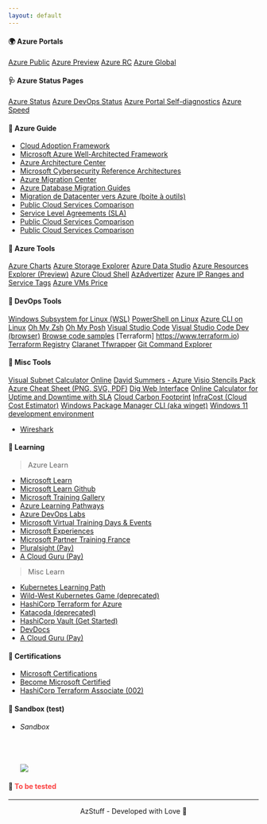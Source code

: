 ```yaml
---
layout: default
---
```


#### 🌍 Azure Portals

[Azure Public](https://portal.azure.com)
[Azure Preview](https://preview.portal.azure.com)
[Azure RC](https://rc.portal.azure.com)
[Azure Global](https://msportals.io)

#### 🩺 Azure Status Pages

[Azure Status](https://status.azure.com/en-us/status)
[Azure DevOps Status](https://status.dev.azure.com)
[Azure Portal Self-diagnostics](https://portal.azure.com/SelfHelp)
[Azure Speed](https://www.azurespeed.com)


#### 📒 Azure Guide

- [Cloud Adoption Framework](https://learn.microsoft.com/en-us/azure/cloud-adoption-framework)
- [Microsoft Azure Well-Architected Framework](https://learn.microsoft.com/en-us/azure/architecture/framework)
- [Azure Architecture Center](https://learn.microsoft.com/en-us/azure/architecture)
- [Microsoft Cybersecurity Reference Architectures](https://learn.microsoft.com/fr-fr/security/cybersecurity-reference-architecture/mcra)
- [Azure Migration Center](https://azure.microsoft.com/en-us/migration/migration-journey)
- [Azure Database Migration Guides](https://learn.microsoft.com/en-us/data-migration)
- [Migration de Datacenter vers Azure (boite à outils)](https://www.linkedin.com/pulse/migration-de-datacenter-vers-azure-la-boite-%C3%A0-outils-quastana)
- [Public Cloud Services Comparison](https://comparecloud.in)
- [Service Level Agreements (SLA)](https://www.microsoft.com/licensing/docs/view/Service-Level-Agreements-SLA-for-Online-Services?lang=1)
- [Public Cloud Services Comparison](https://comparecloud.in)
- [Public Cloud Services Comparison](https://comparecloud.in)

#### 🧰 Azure Tools

[Azure Charts](https://azurecharts.com)
[Azure Storage Explorer](https://azure.microsoft.com/en-us/features/storage-explorer)
[Azure Data Studio](https://azure.microsoft.com/en-us/services/developer-tools/data-studio)
[Azure Resources Explorer (Preview)](https://resources.azure.com)
[Azure Cloud Shell](https://shell.azure.com)
[AzAdvertizer](https://www.azadvertizer.net)
[Azure IP Ranges and Service Tags](https://www.microsoft.com/en-us/download/details.aspx?id=56519)
[Azure VMs Price](https://azureprice.net)

#### 🧰 DevOps Tools

[Windows Subsystem for Linux (WSL)](https://docs.microsoft.com/en-us/windows/wsl/install)
[PowerShell on Linux](https://docs.microsoft.com/en-us/powershell/scripting/install/installing-powershell-on-linux?view=powershell-7.2)
[Azure CLI on Linux](https://docs.microsoft.com/en-us/cli/azure/install-azure-cli-linux?pivots=apt)
[Oh My Zsh](https://ohmyz.sh)
[Oh My Posh](https://www.ohmyposh.dev)
[Visual Studio Code](https://code.visualstudio.com)
[Visual Studio Code Dev (browser)](https://vscode.dev)
[Browse code samples](https://learn.microsoft.com/en-us/samples/browse)
[Terraform] https://www.terraform.io)
[Terraform Registry](https://registry.terraform.io)
[Claranet Tfwrapper](https://github.com/claranet/terraform-wrapper)
[Git Command Explorer](https://gitexplorer.com)

#### 🧰 Misc Tools
[Visual Subnet Calculator Online](https://www.davidc.net/sites/default/subnets/subnets.html)
[David Summers - Azure Visio Stencils Pack](https://github.com/David-Summers/Azure-Design)
[Azure Cheat Sheet (PNG, SVG, PDF)](https://github.com/milanm/azure-cheat-sheet)
[Dig Web Interface](https://digwebinterface.com)
[Online Calculator for Uptime and Downtime with SLA](https://uptime.is)
[Cloud Carbon Footprint](https://www.cloudcarbonfootprint.org)
[InfraCost (Cloud Cost Estimator)](https://www.infracost.io)
[Windows Package Manager CLI (aka winget)](https://github.com/microsoft/winget-cli)
[Windows 11 development environment](https://developer.microsoft.com/en-us/windows/downloads/virtual-machines)
- [Wireshark](https://www.wireshark.org)

#### 🦾 Learning

> Azure Learn

- [Microsoft Learn](https://learn.microsoft.com/en-us/training)
- [Microsoft Learn Github](https://github.com/MicrosoftLearning)
- [Microsoft Training Gallery](https://partner.microsoft.com/en-us/training)
- [Azure Learning Pathways](https://learning-pathways.co.uk)
- [Azure DevOps Labs](https://azuredevopslabs.com)
- [Microsoft Virtual Training Days & Events](https://events.microsoft.com/en-us)
- [Microsoft Experiences](https://experiences.microsoft.fr/calendrier-formations)
- [Microsoft Partner Training France](https://msit.powerbi.com/view?r=eyJrIjoiMjY1Njk3YjAtN2E5MC00NDIzLTg5MmEtYzAzYzBlMDYxZWY3IiwidCI6IjcyZjk4OGJmLTg2ZjEtNDFhZi05MWFiLTJkN2NkMDExZGI0NyIsImMiOjV9&pageName=ReportSection)
- [Pluralsight (Pay)](https://www.pluralsight.com)
- [A Cloud Guru (Pay)](https://acloudguru.com)

> Misc Learn

- [Kubernetes Learning Path](https://azure.microsoft.com/mediahandler/files/resourcefiles/kubernetes-learning-path/Kubernetes%20Learning%20Path_Version%202.0.pdf)
- [Wild-West Kubernetes Game (deprecated)](https://github.com/gshipley/wild-west-kubernetes)
- [HashiCorp Terraform for Azure](https://developer.hashicorp.com/terraform/tutorials/azure-get-started)
- [Katacoda (deprecated)](https://www.katacoda.com)
- [HashiCorp Vault (Get Started)](https://developer.hashicorp.com/vault/tutorials/getting-started)
- [DevDocs](https://devdocs.io)
- [A Cloud Guru (Pay)](https://acloudguru.com)

#### 🥇 Certifications

- [Microsoft Certifications](https://learn.microsoft.com/en-us/certifications)
- [Become Microsoft Certified](https://query.prod.cms.rt.microsoft.com/cms/api/am/binary/RE2PjDI)
- [HashiCorp Terraform Associate (002)](https://developer.hashicorp.com/terraform/tutorials/certification-associate-tutorials)

#### 🧪 Sandbox (test)

<section>
    <ul class="text">
        <!-- Item 1 -->
        <li>
            <div class="flag-wrapper">
              <h6>Sandbox</h6>
            </div>
            <br>
            <br>
            <div class="desc">
              <a href="https://portal.azure.com/#create/Microsoft.Template/uri/https%3A%2F%2Fraw.githubusercontent.com%2Fjcabeza%2Fazure%2Fdocs%2Fmiscs%2Fmain%2Fazuredeploy.json" target="_blank">
              <img src="https://aka.ms/deploytoazurebutton"></a>
            </div>
        </li>
    </ul>

#### 🧪 <span style="color: #fb4141"> To be tested </span>

<!-- To be tested...
<a href="https://docs.microsoft.com/en-us/azure/architecture/browse" target="_top">Azure Architectures (visio links)</a> : Azure stencil collection for Visio.</br>
<a href="https://github.com/sandroasp/Microsoft-Integration-and-Azure-Stencils-Pack-for-Visio" target="_top">Microsoft Integration Stencils Pack for Visio</a> : Azure stencil collection for Visio.</br>
<a href="https://www.cloudockit.com/azure-aws-google-cloud-visio-stencils-to-build-your-diagrams" target="_top">Cloudockit Stencils</a> : Azure stencil collection for Visio.</br>
<a href="https://github.com/bhdicaire/visioStencils" target="_top">2700 Visio Stencils</a> : 2,700 visio 🎨 shapes, stencils, symbols, and icons collection to visually represent IT infrastructure.</br>
<a href="http://www.visiocafe.com/index.htm" target="_top">Visio Cafe</a> : VisioCafe is an independent non-profit web site for the gathering together of IT industry Visio collections.</br>
<a href="https://swimburger.net/blog/azure/azure-has-a-new-logo-but-where-do-you-download-it-here" target="_top">Azure Logo</a> : Just an Azure Logo site.</br>
<a href="https://code.benco.io/icon-collection/azure-icons" target="_top">Azure Icons Set</a> : .</br>
<a href="https://docs.microsoft.com/en-us/azure/architecture/icons" target="_top">Azure Architecture Icons</a> : .</br>
To be tested -->

---

<!-- <img src="./img/awesome-links.png" alt="Awesome Links" width="50" height="50"> -->
<p align="center"> AzStuff - Developed with Love 💙 </p>
